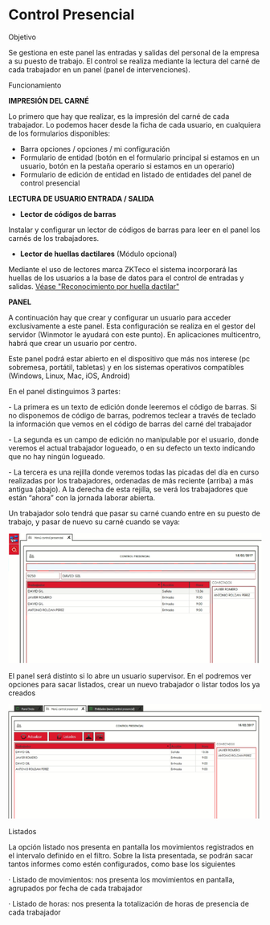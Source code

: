 # Control Presencial

Objetivo

Se gestiona en este panel las entradas y salidas del personal de la empresa a su puesto de trabajo. El control se realiza mediante la lectura del carné de cada trabajador en un panel (panel de intervenciones).

Funcionamiento

**IMPRESIÓN DEL CARNÉ**

Lo primero que hay que realizar, es la impresión del carné de cada trabajador. Lo podemos hacer desde la ficha de cada usuario, en cualquiera de los formularios disponibles:

* Barra opciones / opciones / mi configuración
* Formulario de entidad (botón en el formulario principal si estamos en un usuario, botón en la pestaña operario si estamos en un operario)
* Formulario de edición de entidad en listado de entidades del panel de control presencial

**LECTURA DE USUARIO ENTRADA / SALIDA**

* **Lector de códigos de barras**

Instalar y configurar un lector de códigos de barras para leer en el panel los carnés de los trabajadores.

* **Lector de huellas dactilares** (Módulo opcional)

Mediante el uso de lectores marca ZKTeco el sistema incorporará las huellas de los usuarios a la base de datos para el control de entradas y salidas. [Véase "Reconocimiento por huella dactilar"](control-presencial/reconocimiento-por-huella-dactilar.md)

**PANEL**

A continuación hay que crear y configurar un usuario para acceder exclusivamente a este panel. Esta configuración se realiza en el gestor del servidor (Winmotor le ayudará con este punto). En aplicaciones multicentro, habrá que crear un usuario por centro.

Este panel podrá estar abierto en el dispositivo que más nos interese (pc sobremesa, portátil, tabletas) y en los sistemas operativos compatibles (Windows, Linux, Mac, iOS, Android)

En el panel distinguimos 3 partes:

\- La primera es un texto de edición donde leeremos el código de barras. Si no disponemos de código de barras, podremos teclear a través de teclado la información que vemos en el código de barras del carné del trabajador

\- La segunda es un campo de edición no manipulable por el usuario, donde veremos el actual trabajador logueado, o en su defecto un texto indicando que no hay ningún logueado.

\- La tercera es una rejilla donde veremos todas las picadas del día en curso realizadas por los trabajadores, ordenadas de más reciente (arriba) a más antigua (abajo). A la derecha de esta rejilla, se verá los trabajadores que están “ahora” con la jornada laborar abierta.

Un trabajador solo tendrá que pasar su carné cuando entre en su puesto de trabajo, y pasar de nuevo su carné cuando se vaya:

![](<../../.gitbook/assets/image (22).png>)

El panel será distinto si lo abre un usuario supervisor. En el podremos ver opciones para sacar listados, crear un nuevo trabajador o listar todos los ya creados

![](<../../.gitbook/assets/image (23).png>)

Listados

La opción listado nos presenta en pantalla los movimientos registrados en el intervalo definido en el filtro. Sobre la lista presentada, se podrán sacar tantos informes como estén configurados, como base los siguientes

· Listado de movimientos: nos presenta los movimientos en pantalla, agrupados por fecha de cada trabajador

· Listado de horas: nos presenta la totalización de horas de presencia de cada trabajador
